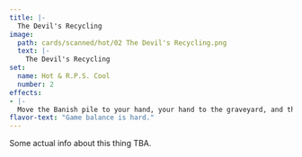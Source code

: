 ```yaml
---
title: |-
  The Devil's Recycling
image: 
  path: cards/scanned/hot/02 The Devil's Recycling.png
  text: |-
    The Devil's Recycling
set:
  name: Hot & R.P.S. Cool
  number: 2
effects: 
- |-
  Move the Banish pile to your hand, your hand to the graveyard, and the graveyard to the banish pile. (Banish this card)
flavor-text: "Game balance is hard."
---
```

Some actual info about this thing TBA.
